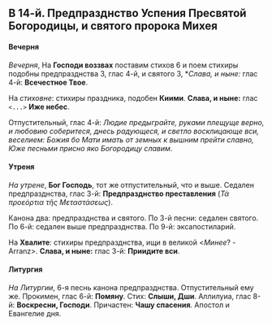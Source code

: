 
## В 14-й. Предпразднство Успения Пресвятой Богородицы, и святого пророка Михея

#### Вечерня

*Вечерня*, На **Господи воззвах** поставим стихов 6 и поем стихиры
подобны предпразднства 3, глас 4-й, и святого 3, **Слава, и ныне:*
глас 4-й: **Всечестное Твое**.

На *стиховне*: стихиры праздника, подобен **Киими**. **Слава, и ныне:**
глас `<...>` **Иже небес**.

Отпустительный, глас 4-й: *Людие предыграйте, руками плещуще верно,
и любовию соберитеся, днесь радующеся, и светло восклицающе вси,
веселием: Божия бо Мати имать от земных к вышним прейти славно, Юже
песньми присно яко Богородицу славим*.

#### Утреня

*На утрене*, **Бог Господь**, тот же отпустительный, что и выше.
Седален предпразднства, глас 3-й: **Предпразднство преставления**
(*Τὰ προεόρτια τῆς Μεταστάσεως*).

Канона два: предпразднства и святого. 
По 3-й песни: седален святого.
По 6-й: седален выше предпразднства. 
По 9-й: эксапостиларий.

На **Хвалите**: стихиры предпразднства, ищи в великой <*Минее*? - Arranz>.
**Слава, и ныне:** глас 3-й: **Приидите вси**.

#### Литургия

*На Литургии*, 6-я песнь канона предпразднства. Отпустительный ему же.
Прокимен, глас 6-й: **Помяну**. Стих: **Слыши, Дши**.
Аллилуиа, глас 8-й: **Воскресни, Господи**.
Причастен: **Чашу спасения**.
Апостол и Евангелие дня.
